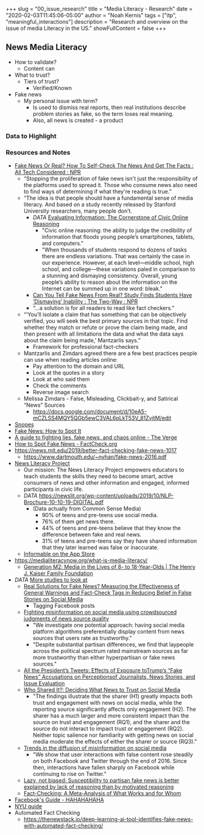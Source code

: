 +++
slug = "00_issue_research"
title = "Media Literacy - Research"
date = "2020-02-03T11:45:06-05:00"
author = "Noah Kernis"
tags = ["itp", "meaningful_interactions"]
description = "Research and overview on the issue of media Literacy in the US."
showFullContent = false
+++

## News Media Literacy

- How to validate?  
	- Content can 
- What to trust?
	- Tiers of trust?
		- Verified/Known
- Fake news
	- My personal issue with term?
		- Is used to dismiss real reports, then real institutions describe problem stories as fake, so the term loses real meaning.
		- Also, all news is created - a product

### Data to Highlight

### Resources and Notes

- [Fake News Or Real? How To Self-Check The News And Get The Facts : All Tech Considered : NPR](https://www.npr.org/sections/alltechconsidered/2016/12/05/503581220/fake-or-real-how-to-self-check-the-news-and-get-the-facts)
	- “Stopping the proliferation of fake news isn't just the responsibility of the platforms used to spread it. Those who consume news also need to find ways of determining if what they're reading is true.”
	- “The idea is that people should have a fundamental sense of media literacy. And  based on a study recently released by Stanford University researchers, many people don’t.
		- *DATA* [Evaluating Information: The Cornerstone of Civic Online Reasoning](https://purl.stanford.edu/fv751yt5934)
			- "Civic online reasoning: the ability to judge the credibility of information that floods young people’s smartphones, tablets, and computers."
			- "When thousands of students respond to dozens of tasks there are endless variations. That was certainly the case in our experience. However, at each level—middle school, high school, and college—these variations paled in comparison to a stunning and dismaying consistency. Overall, young people’s ability to reason about the information on the Internet can be summed up in one word: bleak."
		- [Can You Tell Fake News From Real? Study Finds Students Have ‘Dismaying’ Inability : The Two-Way : NPR](https://www.npr.org/sections/thetwo-way/2016/11/23/503129818/study-finds-students-have-dismaying-inability-to-tell-fake-news-from-real)
		- “…a solution is for all readers to read like fact checkers.”	
	- “‘You’ll isolate a claim that has something that can be objectively verified, you will seek the best primary sources in that topic. Find whether they match or refute or prove the claim being made, and then present with all limitations the data and what the data says about the claim being made,’ Mantzarlis says.”
		- Framework for professional fact-checkers
	- Mantzarlis and Zimdars agreed there are a few best practices people can use when reading articles online:
		- Pay attention to the domain and URL
		- Look at the quotes in a story
		- Look at who said them
		- Check the comments
		- Reverse image search
	- Melissa Zimdars - False, Misleading, Clickbait-y, and Satirical “News” Sources
		- https://docs.google.com/document/d/10eA5-mCZLSS4MQY5QGb5ewC3VAL6pLkT53V_81ZyitM/edit
- [Snopes](https://www.snopes.com/about-snopes/)
- [Fake News: How to Spot It](https://www.prattlibrary.org/research/tools/index.aspx?cat=90&id=4735)
- [A guide to fighting lies, fake news, and chaos online - The Verge](https://www.theverge.com/2019/12/3/20980741/fake-news-facebook-twitter-misinformation-lies-fact-check-how-to-internet-guide)
- [How to Spot Fake News - FactCheck.org](https://www.factcheck.org/2016/11/how-to-spot-fake-news/)
- https://news.mit.edu/2019/better-fact-checking-fake-news-1017
	- https://www.dartmouth.edu/~nyhan/fake-news-2016.pdf
- [News Literacy Project](https://newslit.org/)
	- Our mission: The News Literacy Project empowers educators to teach students the skills they need to become smart, active consumers of news and other information and engaged, informed participants in civic life.
	- *DATA* https://newslit.org/wp-content/uploads/2019/10/NLP-Brochure-10-10-19-DIGITAL.pdf
		- (Data actually from Common Sense Media)
			- 90% of teens and pre-teens use social media.
			- 76% of them get news there.
			- 44% of teens and pre-teens believe that they know the difference between fake and real news.
			- 31% of teens and pre-teens say they have shared information that they later learned was false or inaccurate.
	- [‎Informable on the App Store](https://apps.apple.com/us/app/informable/id1486205705)
- https://medialiteracynow.org/what-is-media-literacy/
	- [Generation M2: Media in the Lives of 8- to 18-Year-Olds | The Henry J. Kaiser Family Foundation](https://www.kff.org/other/event/generation-m2-media-in-the-lives-of/)
- *DATA* [More studies to look at](https://journalistsresource.org/studies/society/news-media/fake-news-fact-checking-research-2019/)
	- [Real Solutions for Fake News? Measuring the Effectiveness of General Warnings and Fact-Check Tags in Reducing Belief in False Stories on Social Media](https://link.springer.com/article/10.1007/s11109-019-09533-0)
		- Tagging Facebook posts
	- [Fighting misinformation on social media using crowdsourced judgments of news source quality](https://www.pnas.org/content/116/7/2521)
		- "We investigate one potential approach: having social media platform algorithms preferentially display content from news sources that users rate as trustworthy."
		- "Despite substantial partisan differences, we find that laypeople across the political spectrum rated mainstream sources as far more trustworthy than either hyperpartisan or fake news sources."
	- [All the President’s Tweets: Effects of Exposure toTrump’s “Fake News” Accusations on Perceptionsof Journalists, News Stories, and Issue Evaluation](https://www.tandfonline.com/doi/pdf/10.1080/15205436.2019.1652760?casa_token=dBs_vh-bLsAAAAAA%3AaIcIzg3ff6akMdwV_Jx1EjO7qR07y_dZAOo0XdLbWX_N4JQM6bJOmUWHU_BUGUdCnbJ2zcH133CKoQ&)
	- [Who Shared It?: Deciding What News to Trust on Social Media](https://www.tandfonline.com/doi/full/10.1080/21670811.2019.1623702)
		- "The findings illustrate that the sharer (H1) greatly impacts both trust and engagement with news on social media, while the reporting source significantly affects only engagement (H2). The sharer has a much larger and more consistent impact than the source on trust and engagement (RQ1), and the sharer and the source do not interact to impact trust or engagement (RQ2). Neither topic salience nor familiarity with getting news on social media moderate the effects of either the sharer or source (RQ3)."
	- [Trends in the diffusion of  misinformation on social media](https://journals.sagepub.com/doi/pdf/10.1177/2053168019848554)
		- "We show that user interactions with false content rose steadily  on  both  Facebook  and  Twitter  through  the  end  of  2016. Since then, interactions have fallen sharply on Facebook while continuing to rise on Twitter."
	- [Lazy, not biased: Susceptibility to partisan fake news is better explained by lack of reasoning than by motivated reasoning](https://www.sciencedirect.com/science/article/pii/S001002771830163X)
	- [Fact-Checking: A Meta-Analysis of What Works and for Whom](https://www.tandfonline.com/doi/full/10.1080/10584609.2019.1668894?casa_token=t3Q6AJbHPnEAAAAA:ce8O-xuyotlkRlsYmItVc2wCQcTTsbenhT5fbcA172I_wsrbfqlGz3EnIbjgLqAispWRsdp4p5_Fwg)
- [Facebook's Guide - HAHAHAHAHA](https://www.facebook.com/help/188118808357379)
- [NYU guide](https://guides.nyu.edu/c.php?g=632820&p=4425212)
- Automated Fact Checking
	- https://thenewstack.io/deep-learning-ai-tool-identifies-fake-news-with-automated-fact-checking/